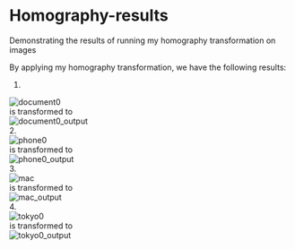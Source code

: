 # Homography-results
Demonstrating the results of running my homography transformation on images

By applying my homography transformation, we have the following results:<br />
1. <br />
![document0](https://user-images.githubusercontent.com/74875627/194393654-a72c38a5-269c-479d-9450-92a1cdc6f12a.jpg)<br />
is transformed to<br />
![document0_output](https://user-images.githubusercontent.com/74875627/194393779-247dc88f-455a-448e-b602-117da9ea249d.png)<br />
2. <br />
![phone0](https://user-images.githubusercontent.com/74875627/194394133-a62c549d-f247-4aeb-94e2-1752d9a6c042.jpg) <br />
is transformed to<br />
![phone0_output](https://user-images.githubusercontent.com/74875627/194394160-bfabb2b6-6191-4754-b093-736652e65f5e.png)<br />
3.<br />
![mac](https://user-images.githubusercontent.com/74875627/194394227-26886311-05ac-4be1-8527-ee6eed8c0d62.jpg)<br />
is transformed to<br />
![mac_output](https://user-images.githubusercontent.com/74875627/194394314-0e56daad-6478-45a8-b0b6-012da1031ae2.png)<br />
4.<br />
![tokyo0](https://user-images.githubusercontent.com/74875627/194394394-8ff11e33-aab0-4456-a562-260f70272a14.jpg)<br />
is transformed to<br />
![tokyo0_output](https://user-images.githubusercontent.com/74875627/194394425-b8452ae6-8e9e-4c84-b9b8-2fb5b06d4d96.png)<br />
